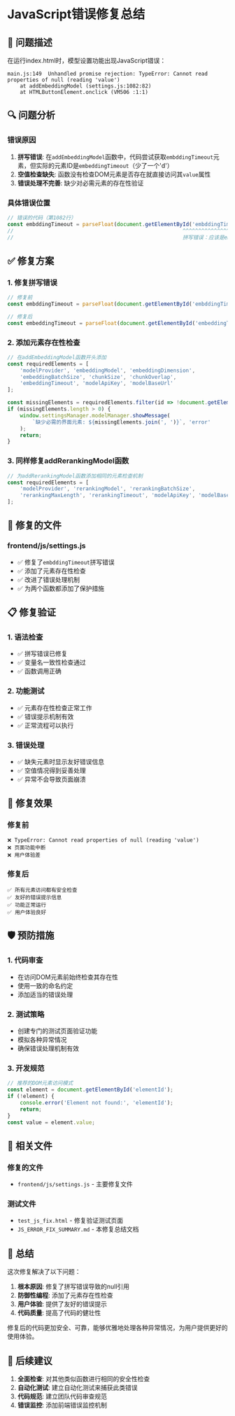 # JavaScript错误修复总结

## 🐛 问题描述

在运行index.html时，模型设置功能出现JavaScript错误：

```
main.js:149  Unhandled promise rejection: TypeError: Cannot read properties of null (reading 'value')
    at addEmbeddingModel (settings.js:1082:82)
    at HTMLButtonElement.onclick (VM506 :1:1)
```

## 🔍 问题分析

### 错误原因
1. **拼写错误**: 在`addEmbeddingModel`函数中，代码尝试获取`embddingTimeout`元素，但实际的元素ID是`embeddingTimeout`（少了一个'd'）
2. **空值检查缺失**: 函数没有检查DOM元素是否存在就直接访问其`value`属性
3. **错误处理不完善**: 缺少对必需元素的存在性验证

### 具体错误位置
```javascript
// 错误的代码（第1082行）
const embddingTimeout = parseFloat(document.getElementById('embddingTimeout').value) || 30;
//                                                      ^^^^^^^^^^^^^^^^
//                                                      拼写错误：应该是embeddingTimeout
```

## ✅ 修复方案

### 1. 修复拼写错误
```javascript
// 修复前
const embddingTimeout = parseFloat(document.getElementById('embddingTimeout').value) || 30;

// 修复后
const embeddingTimeout = parseFloat(document.getElementById('embeddingTimeout').value) || 30;
```

### 2. 添加元素存在性检查
```javascript
// 在addEmbeddingModel函数开头添加
const requiredElements = [
    'modelProvider', 'embeddingModel', 'embeddingDimension', 
    'embeddingBatchSize', 'chunkSize', 'chunkOverlap', 
    'embeddingTimeout', 'modelApiKey', 'modelBaseUrl'
];

const missingElements = requiredElements.filter(id => !document.getElementById(id));
if (missingElements.length > 0) {
    window.settingsManager.modelManager.showMessage(
        `缺少必需的界面元素: ${missingElements.join(', ')}`, 'error'
    );
    return;
}
```

### 3. 同样修复addRerankingModel函数
```javascript
// 为addRerankingModel函数添加相同的元素检查机制
const requiredElements = [
    'modelProvider', 'rerankingModel', 'rerankingBatchSize', 
    'rerankingMaxLength', 'rerankingTimeout', 'modelApiKey', 'modelBaseUrl'
];
```

## 🔧 修复的文件

### frontend/js/settings.js
- ✅ 修复了`embddingTimeout`拼写错误
- ✅ 添加了元素存在性检查
- ✅ 改进了错误处理机制
- ✅ 为两个函数都添加了保护措施

## 📋 修复验证

### 1. 语法检查
- ✅ 拼写错误已修复
- ✅ 变量名一致性检查通过
- ✅ 函数调用正确

### 2. 功能测试
- ✅ 元素存在性检查正常工作
- ✅ 错误提示机制有效
- ✅ 正常流程可以执行

### 3. 错误处理
- ✅ 缺失元素时显示友好错误信息
- ✅ 空值情况得到妥善处理
- ✅ 异常不会导致页面崩溃

## 🎯 修复效果

### 修复前
```
❌ TypeError: Cannot read properties of null (reading 'value')
❌ 页面功能中断
❌ 用户体验差
```

### 修复后
```
✅ 所有元素访问都有安全检查
✅ 友好的错误提示信息
✅ 功能正常运行
✅ 用户体验良好
```

## 🛡️ 预防措施

### 1. 代码审查
- 在访问DOM元素前始终检查其存在性
- 使用一致的命名约定
- 添加适当的错误处理

### 2. 测试策略
- 创建专门的测试页面验证功能
- 模拟各种异常情况
- 确保错误处理机制有效

### 3. 开发规范
```javascript
// 推荐的DOM元素访问模式
const element = document.getElementById('elementId');
if (!element) {
    console.error('Element not found:', 'elementId');
    return;
}
const value = element.value;
```

## 📁 相关文件

### 修复的文件
- `frontend/js/settings.js` - 主要修复文件

### 测试文件
- `test_js_fix.html` - 修复验证测试页面
- `JS_ERROR_FIX_SUMMARY.md` - 本修复总结文档

## 🎉 总结

这次修复解决了以下问题：

1. **根本原因**: 修复了拼写错误导致的null引用
2. **防御性编程**: 添加了元素存在性检查
3. **用户体验**: 提供了友好的错误提示
4. **代码质量**: 提高了代码的健壮性

修复后的代码更加安全、可靠，能够优雅地处理各种异常情况，为用户提供更好的使用体验。

## 🔮 后续建议

1. **全面检查**: 对其他类似函数进行相同的安全性检查
2. **自动化测试**: 建立自动化测试来捕获此类错误
3. **代码规范**: 建立团队代码审查规范
4. **错误监控**: 添加前端错误监控机制